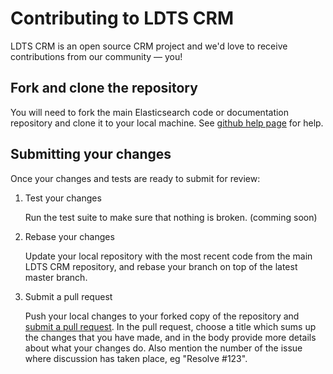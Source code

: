 # Contributing to LDTS CRM

LDTS CRM is an open source CRM project and we'd love to receive contributions from our community — you!

## Fork and clone the repository

You will need to fork the main Elasticsearch code or documentation repository and clone it to your local machine. See
[github help page](https://help.github.com/articles/fork-a-repo) for help.

## Submitting your changes

Once your changes and tests are ready to submit for review:

1. Test your changes

    Run the test suite to make sure that nothing is broken. (comming soon)

1. Rebase your changes

    Update your local repository with the most recent code from the main LDTS CRM repository, and rebase your branch on top of the latest master branch.

1. Submit a pull request

    Push your local changes to your forked copy of the repository and [submit a pull request](https://help.github.com/articles/using-pull-requests). In the pull request, choose a title which sums up the changes that you have made, and in the body provide more details about what your changes do. Also mention the number of the issue where discussion has taken place, eg "Resolve #123".
